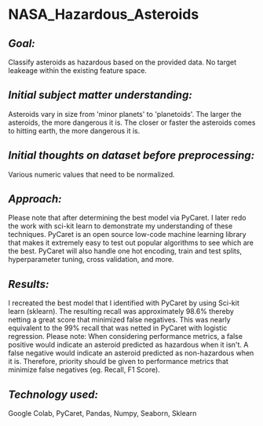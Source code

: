 # NASA_Hazardous_Asteroids

## ***Goal:*** 
Classify asteroids as hazardous based on the provided data. No target leakeage within the existing feature space.

## ***Initial subject matter understanding:***
Asteroids vary in size from 'minor planets' to 'planetoids'. The larger the asteroids, the more dangerous it is. The closer or faster the asteroids comes to hitting earth, the more dangerous it is.

## ***Initial thoughts on dataset before preprocessing:***
Various numeric values that need to be normalized. 

## ***Approach:***
Please note that after determining the best model via PyCaret. I later redo the work with sci-kit learn to demonstrate my understanding of these techniques. PyCaret is an open source low-code machine learning library that makes it extremely easy to test out popular algorithms to see which are the best. PyCaret will also handle one hot encoding, train and test splits, hyperparameter tuning, cross validation, and more.

## ***Results:***
I recreated the best model that I identified with PyCaret by using Sci-kit learn (sklearn). The resulting recall was approximately 98.6% thereby netting a great score that minimized false negatives. This was nearly equivalent to the 99% recall that was netted in PyCaret with logistic regression.
Please note: When considering performance metrics, a false positive would indicate an asteroid predicted as hazardous when it isn't. A false negative would indicate an asteroid predicted as non-hazardous when it is. Therefore, priority should be given to performance metrics that minimize false negatives (eg. Recall, F1 Score).

## ***Technology used:***
Google Colab, PyCaret, Pandas, Numpy, Seaborn, Sklearn
